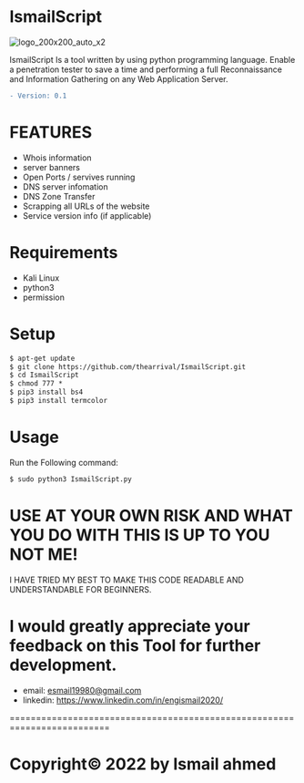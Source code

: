 # IsmailScript

![logo_200x200_auto_x2](https://user-images.githubusercontent.com/27915465/151691466-a70eb52e-229b-410c-93c0-fd0f9cb8652b.jpg)

IsmailScript Is a tool written by using python programming language. Enable a penetration tester to save a time and performing a full Reconnaissance and Information Gathering on any Web Application Server.

```diff
- Version: 0.1
```


# FEATURES


- Whois information
- server banners
- Open Ports / servives running
- DNS server infomation
- DNS Zone Transfer
- Scrapping all URLs of the website
- Service version info (if applicable)

# Requirements

- Kali Linux
- python3
- permission

# Setup

```diff
$ apt-get update
$ git clone https://github.com/thearrival/IsmailScript.git
$ cd IsmailScript
$ chmod 777 *
$ pip3 install bs4
$ pip3 install termcolor
```

# Usage 

Run the Following command:
```diff
$ sudo python3 IsmailScript.py 
```




# USE AT YOUR OWN RISK AND WHAT YOU DO WITH THIS IS UP TO YOU NOT ME!

I HAVE TRIED MY BEST TO MAKE THIS CODE READABLE AND UNDERSTANDABLE FOR BEGINNERS.

I would greatly appreciate your feedback on this Tool for further development.
=========================================================================
- email:      esmail19980@gmail.com
- linkedin:   https://www.linkedin.com/in/engismail2020/

=========================================================================
# Copyright© 2022 by Ismail ahmed 
